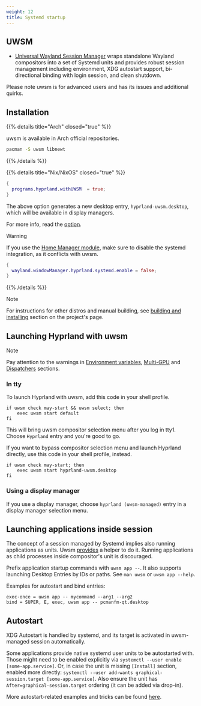 ```yaml
---
weight: 12
title: Systemd startup
---
```


## UWSM

- [Universal Wayland Session Manager](https://github.com/Vladimir-csp/uwsm) wraps standalone Wayland compositors into a set of Systemd units and provides robust session management including environment, XDG autostart support, bi-directional binding with login session, and clean shutdown.

Please note uwsm is for advanced users and has its issues and additional quirks.

## Installation

{{% details title="Arch" closed="true" %}}

uwsm is available in Arch official repositories.

```sh
pacman -S uwsm libnewt
```

{{% /details %}}

{{% details title="Nix/NixOS" closed="true" %}}

```nix
{
  programs.hyprland.withUWSM  = true;
}
```

The above option generates a new desktop entry, `hyprland-uwsm.desktop`, which will be available in display managers.

For more info, read the [option](https://search.nixos.org/options?channel=unstable&show=programs.uwsm.enable&from=0&size=50&sort=relevance&type=packages&query=uwsm).

> [!WARNING]
> If you use the [Home Manager module](../../Nix/Hyprland-on-Home-Manager), make sure to disable the systemd integration, as it conflicts with uwsm.
> 
> ```nix
> {
>   wayland.windowManager.hyprland.systemd.enable = false;
> }
> ```

{{% /details %}}

> [!NOTE]
> For instructions for other distros and manual building, see [building and installing](https://github.com/Vladimir-csp/uwsm?tab=readme-ov-file#installation) section on the project's page.

## Launching Hyprland with uwsm

> [!NOTE]
> Pay attention to the warnings in [Environment variables](../../Configuring/Environment-variables), [Multi-GPU](../../Configuring/Multi-GPU) and [Dispatchers](../../Configuring/Dispatchers) sections.

### In tty

To launch Hyprland with uwsm, add this code in your shell profile.

```
if uwsm check may-start && uwsm select; then
	exec uwsm start default
fi
```

This will bring uwsm compositor selection menu after you log in tty1. Choose `Hyprland` entry and you're good to go.

If you want to bypass compositor selection menu and launch Hyprland directly, use this code in your shell profile, instead.

```
if uwsm check may-start; then
    exec uwsm start hyprland-uwsm.desktop
fi
```

### Using a display manager

If you use a display manager, choose `hyprland (uwsm-managed)` entry in a display manager selection menu.

## Launching applications inside session

The concept of a session managed by Systemd implies also running applications as units. Uwsm [provides](https://github.com/Vladimir-csp/uwsm#3-applications-and-slices) a helper to do it. Running applications as child processes inside compositor's unit is discouraged.

Prefix application startup commands with `uwsm app --`. It also supports launching Desktop Entries by IDs or paths. See `man uwsm` or `uwsm app --help`.

Examples for autostart and bind entries:

```
exec-once = uwsm app -- mycommand --arg1 --arg2
bind = SUPER, E, exec, uwsm app -- pcmanfm-qt.desktop
```

## Autostart

XDG Autostart is handled by systemd, and its target is activated in uwsm-managed session automatically.

Some applications provide native systemd user units to be autostarted with. Those might need to be enabled explicitly via `systemctl --user enable [some-app.service]`. Or, in case the unit is missing `[Install]` section, enabled more directly: `systemctl --user add-wants graphical-session.target [some-app.service]`. Also ensure the unit has `After=graphical-session.target` ordering (it can be added via drop-in).

More autostart-related examples and tricks can be found [here](https://github.com/Vladimir-csp/uwsm/tree/master/example-units).
